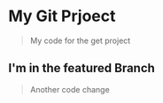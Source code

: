 # My Git Prjoect

> My code for the get project

## I'm in the featured Branch

> Another code change
